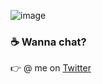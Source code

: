 ![image](https://c.tenor.com/HZ_HbbaV9IMAAAAd/study-studying.gif)

### ☕  Wanna chat? 

👉 @ me on [Twitter](https://twitter.com/mayaraviane) 


